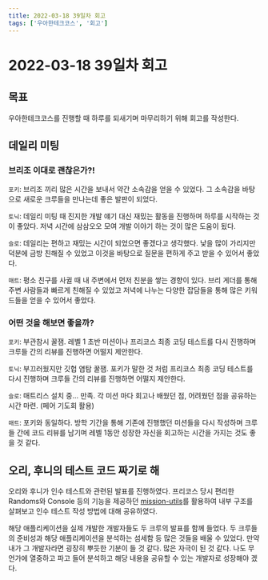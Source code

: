 ```yaml
---
title: 2022-03-18 39일차 회고
tags: ['우아한테크코스', '회고']
---
```


# 2022-03-18 39일차 회고

<CenterImage image-src=https://user-images.githubusercontent.com/59357153/152970395-a31c8134-fc89-449f-b4dc-441e03df929c.png />

## 목표

우아한테크코스를 진행할 때 하루를 되새기며 마무리하기 위해 회고를 작성한다.

## 데일리 미팅

### 브리조 이대로 괜찮은가?!

`포키`: 브리조 끼리 많은 시간을 보내서 약간 소속감을 얻을 수 있었다. 그 소속감을 바탕으로 새로운 크루들을 만나는데 좋은 발판이 되었다.

`토닉`: 데일리 미팅 때 진지한 개발 얘기 대신 재밌는 활동을 진행하며 하루를 시작하는 것이 좋았다. 저녁 시간에 삼삼오오 모여 개발 이야기 하는 것이 많은 도움이 됬다.

`슬로`: 데일리는 편하고 재밌는 시간이 되었으면 좋겠다고 생각했다. 낯을 많이 가리지만 덕분에 금방 친해질 수 있었고 이것을 바탕으로 질문을 편하게 주고 받을 수 있어서 좋았다.

`매트`: 평소 친구를 사귈 때 내 주변에서 먼저 친분을 쌓는 경향이 있다. 브리 게더를 통해 주변 사람들과 빠르게 친해질 수 있었고 저녁에 나누는 다양한 잡담들을 통해 많은 키워드들을 얻을 수 있어서 좋았다.

### 어떤 것을 해보면 좋을까?

`포키`: 부관참시 꿀잼. 레벨 1 초반 미션이나 프리코스 최종 코딩 테스트를 다시 진행하며 크루들 간의 리뷰를 진행하면 어떨지 제안한다.

`토닉`: 부끄러웠지만 깃헙 염탐 꿀잼. 포키가 말한 것 처럼 프리코스 최종 코딩 테스트를 다시 진행하며 크루들 간의 리뷰를 진행하면 어떨지 제안한다.

`슬로`: 매트리스 설치 중... 만족. 각 미션 마다 회고나 배웠던 점, 어려웠던 점을 공유하는 시간 마련. (페어 기도회 활용)

`매트`: 포키와 동일하다. 방학 기간을 통해 기존에 진행했던 미션들을 다시 작성하며 크루들 간에 코드 리뷰를 남기며 레벨 1동안 성장한 자신을 회고하는 시간을 가지는 것도 좋을 것 같다.

## 오리, 후니의 테스트 코드 짜기로 해

오리와 후니가 인수 테스트와 관련된 발표를 진행하였다. 프리코스 당시 편리한 Randoms와 Console 등의 기능을 제공하던 [mission-utils](https://github.com/woowacourse-projects/mission-utils)를 활용하여 내부 구조를 살펴보고 인수 테스트 작성 방법에 대해 공유하였다.

해당 애플리케이션을 실제 개발한 개발자들도 두 크루의 발표를 함께 들었다. 두 크루들의 준비성과 해당 애플리케이션을 분석하는 섬세함 등 많은 것들을 배울 수 있었다. 만약 내가 그 개발자라면 굉장히 뿌듯한 기분이 들 것 같다. 많은 자극이 된 것 같다. 나도 무언가에 열중하고 파고 들어 분석하고 해당 내용을 공유할 수 있는 개발자로 성장해야 겠다.

<TagLinks />

